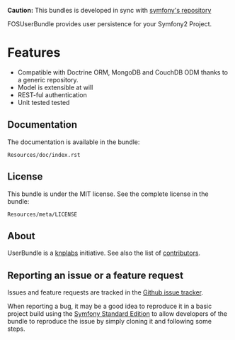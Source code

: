 **Caution:** This bundles is developed in sync with [symfony's repository](https://github.com/symfony/symfony)

FOSUserBundle provides user persistence for your Symfony2 Project.

Features
========

- Compatible with Doctrine ORM, MongoDB and CouchDB ODM thanks to a generic repository.
- Model is extensible at will
- REST-ful authentication
- Unit tested tested

Documentation
-------------

The documentation is available in the bundle:

    Resources/doc/index.rst

License
-------

This bundle is under the MIT license. See the complete license in the bundle:

    Resources/meta/LICENSE

About
-----

UserBundle is a [knplabs](https://github.com/knplabs) initiative.
See also the list of [contributors](https://github.com/FriendsOfSymfony/UserBundle/contributors).

Reporting an issue or a feature request
---------------------------------------

Issues and feature requests are tracked in the [Github issue tracker](https://github.com/FriendsOfSymfony/UserBundle/issues).

When reporting a bug, it may be a good idea to reproduce it in a basic project
build using the [Symfony Standard Edition](https://github.com/symfony/symfony-standard)
to allow developers of the bundle to reproduce the issue by simply cloning it
and following some steps.
